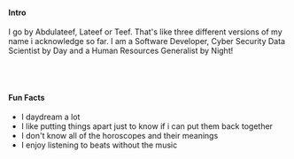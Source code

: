 
#### Intro
I go by Abdulateef, Lateef or Teef. That's like three different versions of my name i acknowledge so far. 
I am a Software Developer, Cyber Security Data Scientist by Day and a Human Resources Generalist by Night!

<br>
<br>

#### Fun Facts
- I daydream a lot 
- I like putting things apart just to know if i can put them back together
- I don't know all of the horoscopes and their meanings 
- I enjoy listening to beats without the music  
